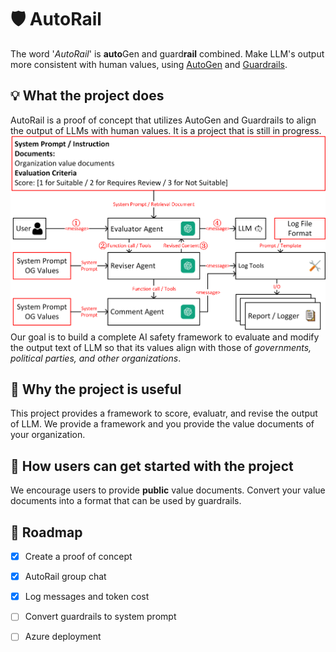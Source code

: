 # 🛡️ AutoRail 
The word '*AutoRail*' is **auto**Gen and guard**rail** combined. 
Make LLM's output more consistent with human values, using [AutoGen](https://github.com/microsoft/autogen) and [Guardrails](https://github.com/guardrails-ai/guardrails).

## 💡 What the project does
AutoRail is a proof of concept that utilizes AutoGen and Guardrails to align the output of LLMs with human values. It is a project that is still in progress.   
![AutoRail Overview](doc/images/autorail_overview.png)   
Our goal is to build a complete AI safety framework to evaluate and modify the output text of LLM so that its values align with those of *governments, political parties, and other organizations*.

## 🌟 Why the project is useful
This project provides a framework to score, evaluatr, and revise the output of LLM. 
We provide a framework and you provide the value documents of your organization. 

## 🚀 How users can get started with the project
We encourage users to provide **public** value documents.
Convert your value documents into a format that can be used by guardrails. 

## 📍 Roadmap
- [x] Create a proof of concept
- [x] AutoRail group chat
- [x] Log messages and token cost
- [ ] Convert guardrails to system prompt
- [ ] Azure deployment



